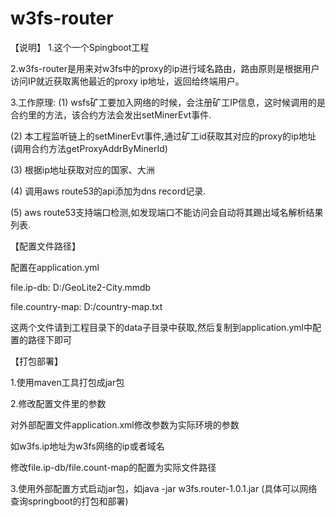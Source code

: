 # w3fs-router

【说明】
1.这个一个Spingboot工程

2.w3fs-router是用来对w3fs中的proxy的ip进行域名路由，路由原则是根据用户访问IP就近获取离他最近的proxy ip地址，返回给终端用户。

3.工作原理:
(1) wsfs矿工要加入网络的时候，会注册矿工IP信息，这时候调用的是合约里的方法，该合约方法会发出setMinerEvt事件.

(2) 本工程监听链上的setMinerEvt事件,通过矿工id获取其对应的proxy的ip地址(调用合约方法getProxyAddrByMinerId)

(3) 根据ip地址获取对应的国家、大洲

(4) 调用aws route53的api添加为dns record记录.

(5) aws route53支持端口检测,如发现端口不能访问会自动将其踢出域名解析结果列表.

【配置文件路径】

配置在application.yml

file.ip-db: D:/GeoLite2-City.mmdb

file.country-map: D:/country-map.txt

这两个文件请到工程目录下的data子目录中获取,然后复制到application.yml中配置的路径下即可

【打包部署】

1.使用maven工具打包成jar包

2.修改配置文件里的参数

对外部配置文件application.xml修改参数为实际环境的参数

如w3fs.ip地址为w3fs网络的ip或者域名

修改file.ip-db/file.count-map的配置为实际文件路径

3.使用外部配置方式启动jar包，如java -jar w3fs.router-1.0.1.jar (具体可以网络查询springboot的打包和部署)